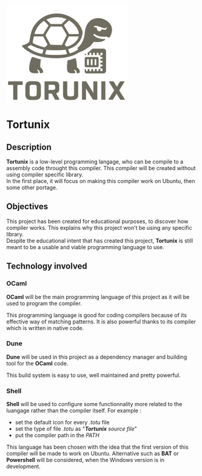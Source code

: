 ![Tortunix Logo](ressources/tortunix_icon.png)

# Tortunix

## Description 
**Tortunix** is a low-level programming langage, who can be compile to a assembly code throught this compiler. This compiler will be created without using compiler specific library.  
In the first place, it will focus on making this compiler work on Ubuntu, then some other portage.

## Objectives
This project has been created for educational purposes, to discover how compiler works. This explains why this project won't be using any specific library.  
Despite the educational intent that has created this project, **Tortunix** is still meant to be a usable and viable programming language to use.  

## Technology involved  
### OCaml
**OCaml** will be the main programming language of this project as it will be used to program the compiler.  

This programming language is good for coding compilers because of its effective way of matching patterns. It is also powerful thanks to its compiler which is written in native code.

### Dune
**Dune** will be used in this project as a dependency manager and building tool for the **OCaml** code.  

This build system is easy to use, well maintained and pretty powerful. 

### Shell
**Shell** will be used to configure some functionnality more related to the luangage rather than the compiler itself. For example :  
 - set the default icon for every *.totu* file  
 - set the type of file *.totu* as "***Tortunix** source file*"  
 - put the compiler path in the *PATH*  

This language has been chosen with the idea that the first version of this compiler will be made to work on Ubuntu. Alternative such as **BAT** or **Powershell** will be considered, when the Windows version is in development.  